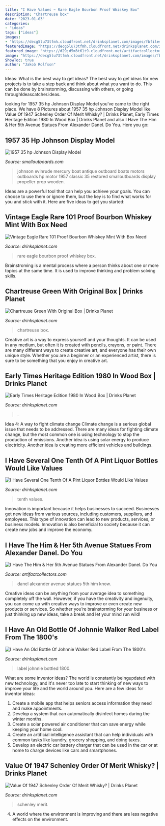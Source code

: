 ```yaml
---
title: "I Have Values ~ Rare Eagle Bourbon Proof Whiskey Box"
description: "Chartreuse box"
date: "2023-01-03"
categories:
- "ideas"
tags: ["ideas"]
images:
- "https://decg5lu73tfmh.cloudfront.net/drinksplanet.com/images/fbfiles/images/IMG_20200729_142500_3-5ox7zr0e2s_v_1596050076.jpg"
featuredImage: "https://decg5lu73tfmh.cloudfront.net/drinksplanet.com/images/fbfiles/images/625w/IMG_0023-abd06ca5bc6a90ba8dded1bdb3ab3faf_v_1517409380.JPG"
featured_image: "https://d29jd5m3t61t9.cloudfront.net/artifactcollectors.com/images/fbfiles/images/33A9B615-69CF-4AC3-A0C5-1B335D4A7404-h84g6ljrxt_v_1520709922.jpeg"
image: "https://decg5lu73tfmh.cloudfront.net/drinksplanet.com/images/fbfiles/images/IMG_20200729_142500_3-5ox7zr0e2s_v_1596050076.jpg"
ShowToc: true
author: "Jakob Rolfson"
---
```



Ideas: What is the best way to get ideas?
The best way to get ideas for new projects is to take a step back and think about what you want to do. This can be done by brainstorming, discussing with others, or going throughIdeascatcher.ideas.

	

		
looking for 1957 35 hp Johnson Display Model you've came to the right place. We have 8 Pictures about 1957 35 hp Johnson Display Model like Value Of 1947 Schenley Order Of Merit Whisky? | Drinks Planet, Early Times Heritage Edition 1980 In Wood Box | Drinks Planet and also I Have The Him &amp; Her 5th Avenue Statues From Alexander Danel. Do You. Here you go:
		
    
## 1957 35 Hp Johnson Display Model

<img loading=lazy src="https://www.smalloutboards.com/images/j3557dsplayxapr14/side2.jpg" onerror="this.onerror=null;this.src='https://tse1.mm.bing.net/th?id=OIP.Iu_T28JP8pOHVcFqCh-XCgHaK1&amp;pid=15.1';" alt="1957 35 hp Johnson Display Model">

_Source: smalloutboards.com_

>johnson evinrude mercury boat antique outboard boats motors outboards hp motor 1957 classic 35 restored smalloutboards display propeller prop wooden. 

	

Ideas are a powerful tool that can help you achieve your goals. You can choose to use them or ignore them, but the key is to find what works for you and stick with it. Here are five ideas to get you started: 

    
## Vintage Eagle Rare 101 Proof Bourbon Whiskey Mint With Box Need

<img loading=lazy src="https://decg5lu73tfmh.cloudfront.net/drinksplanet.com/images/fbfiles/images/639EBCDE-BE18-4C5E-949B-8A9818F506D2-c3dh4wb1tm_v_1553285860.jpeg" onerror="this.onerror=null;this.src='https://tse2.mm.bing.net/th?id=OIP.BV_-WdS4f7TgELw8RXK9kwHaJ4&amp;pid=15.1';" alt="Vintage Eagle Rare 101 Proof Bourbon Whiskey Mint With Box Need">

_Source: drinksplanet.com_

>rare eagle bourbon proof whiskey box. 

	

Brainstroming is a mental process where a person thinks about one or more topics at the same time. It is used to improve thinking and problem solving skills.

    
## Chartreuse Green With Original Box | Drinks Planet

<img loading=lazy src="https://decg5lu73tfmh.cloudfront.net/drinksplanet.com/images/fbfiles/images/DSC07587-2--6ixvatamve_v_1578344909.jpg" onerror="this.onerror=null;this.src='https://tse4.mm.bing.net/th?id=OIP.F_iljdB-dZ5NlXiY9bIRFQHaLH&amp;pid=15.1';" alt="Chartreuse Green With Original Box | Drinks Planet">

_Source: drinksplanet.com_

>chartreuse box. 

	

Creative art is a way to express yourself and your thoughts. It can be used in any medium, but often it is created with pencils, crayons, or paint. There are many different ways to create creative art, and everyone has their own unique style. Whether you are a beginner or an experienced artist, there is sure to be something that you enjoy in creative art.

    
## Early Times Heritage Edition 1980 In Wood Box | Drinks Planet

<img loading=lazy src="https://decg5lu73tfmh.cloudfront.net/drinksplanet.com/images/fbfiles/images/414w/IMG_1453-m14n03omjw_v_1525787430.jpg" onerror="this.onerror=null;this.src='https://tse2.mm.bing.net/th?id=OIP.nnFPXLTI4hHsrkfAZv6LawAAAA&amp;pid=15.1';" alt="Early Times Heritage Edition 1980 In Wood Box | Drinks Planet">

_Source: drinksplanet.com_

>. 

	

Idea 4: A way to fight climate change
Climate change is a serious global issue that needs to be addressed. There are many ideas for fighting climate change, but the most common one is using technology to stop the production of emissions. Another idea is using solar energy to produce electricity. Another idea is creating more efficient vehicles and buildings.

    
## I Have Several One Tenth Of A Pint Liquor Bottles Would Like Values

<img loading=lazy src="https://decg5lu73tfmh.cloudfront.net/drinksplanet.com/images/fbfiles/images/IMG_20200729_142500_3-5ox7zr0e2s_v_1596050076.jpg" onerror="this.onerror=null;this.src='https://tse1.mm.bing.net/th?id=OIP.KyxxTCczy0SnPQkM8MQIMAHaJ4&amp;pid=15.1';" alt="I Have Several One Tenth Of A Pint Liquor Bottles Would Like Values">

_Source: drinksplanet.com_

>tenth values. 

	

Innovation is important because it helps businesses to succeed. Businesses get new ideas from various sources, including customers, suppliers, and employees. This type of innovation can lead to new products, services, or business models. Innovation is also beneficial to society because it can create new jobs and improve the economy.

    
## I Have The Him &amp; Her 5th Avenue Statues From Alexander Danel. Do You

<img loading=lazy src="https://d29jd5m3t61t9.cloudfront.net/artifactcollectors.com/images/fbfiles/images/33A9B615-69CF-4AC3-A0C5-1B335D4A7404-h84g6ljrxt_v_1520709922.jpeg" onerror="this.onerror=null;this.src='https://tse3.mm.bing.net/th?id=OIP.5ihHEmlUpt8nGjJkK0l0WwHaJ4&amp;pid=15.1';" alt="I Have The Him &amp; Her 5th Avenue Statues From Alexander Danel. Do You">

_Source: artifactcollectors.com_

>danel alexander avenue statues 5th him know. 

	

Creative ideas can be anything from your average idea to something completely off the wall. However, if you have the creativity and ingenuity, you can come up with creative ways to improve or even create new products or services. So whether you’re brainstorming for your business or just thinking up new ideas, take a break and let your mind run wild!

    
## I Have An Old Bottle Of Johnnie Walker Red Label From The 1800&#039;s

<img loading=lazy src="https://decg5lu73tfmh.cloudfront.net/drinksplanet.com/images/fbfiles/images/625w/IMG_0023-abd06ca5bc6a90ba8dded1bdb3ab3faf_v_1517409380.JPG" onerror="this.onerror=null;this.src='https://tse1.mm.bing.net/th?id=OIP.m_V-7I9HFfYXO36tQ0WJHQHaJ6&amp;pid=15.1';" alt="I Have An Old Bottle Of Johnnie Walker Red Label From The 1800&#039;s">

_Source: drinksplanet.com_

>label johnnie bottled 1800. 

	

What are some inventor ideas?
The world is constantly beingupdated with new technology, and it's never too late to start thinking of new ways to improve your life and the world around you. Here are a few ideas for inventor ideas: 
1. Create a mobile app that helps seniors access information they need and make appointments. 
2. Develop a system that can automatically disinfect homes during the winter months. 
3. Create a solar powered air conditioner that can save energy while keeping your home cool. 
4. Create an artificial intelligence assistant that can help individuals with common tasks like laundry, grocery shopping, and doing taxes. 
5. Develop an electric car battery charger that can be used in the car or at home to charge devices like cars and smartphones.

    
## Value Of 1947 Schenley Order Of Merit Whisky? | Drinks Planet

<img loading=lazy src="https://decg5lu73tfmh.cloudfront.net/drinksplanet.com/images/fbfiles/images/625w/IMG_6482_v_1517438082.JPG" onerror="this.onerror=null;this.src='https://tse4.mm.bing.net/th?id=OIP.WsdT5suW2zs6hg5gj3UOewHaJ3&amp;pid=15.1';" alt="Value Of 1947 Schenley Order Of Merit Whisky? | Drinks Planet">

_Source: drinksplanet.com_

>schenley merit. 

	

4. A world where the environment is improving and there are less negative effects on the environment. 

